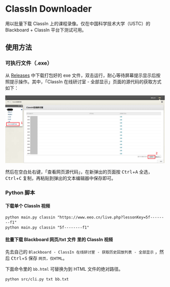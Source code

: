 # ClassIn Downloader

用以批量下载 ClassIn 上的课程录像。仅在中国科学技术大学（USTC）的 Blackboard + ClassIn 平台下测试可用。



## 使用方法

### 可执行文件（.exe）

从 [Releases](https://github.com/JiangGua/classin-downloader/releases/latest) 中下载打包好的 exe 文件，双击运行，耐心等待屏幕提示显示后按照提示操作。其中，「ClassIn 在线研讨室 - 全部显示」页面的源代码的获取方式如下：

![ClassIn 在线研讨室](assets/all-classin-links.png)

然后在空白处右键，「查看网页源代码」，在新弹出的页面按 <kbd>Ctrl</kbd>+<kbd>A</kbd> 全选， <kbd>Ctrl</kbd>+<kbd>C</kbd> 复制，再粘贴到弹出的文本编辑器中保存即可。



### Python 脚本

#### 下载单个 ClassIn 视频

```shell
python main.py classin "https://www.eeo.cn/live.php?lessonKey=5f--------f1"
python main.py classin "5f--------f1"
```

#### 批量下载 Blackboard 网页/txt 文件 里的 ClassIn 视频

先去自己的 `Blackboard - ClassIn 在线研讨室 - 获取历史回放列表 - 全部显示` ，然后 <kbd>Ctrl</kbd>+<kbd>S</kbd> 保存 `网页，仅HTML`。

下面命令里的 `bb.html` 可替换为到 HTML 文件的绝对路径。

```shell
python src/cli.py txt bb.txt
```

